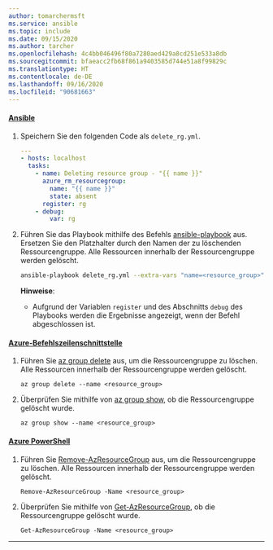 ```yaml
---
author: tomarchermsft
ms.service: ansible
ms.topic: include
ms.date: 09/15/2020
ms.author: tarcher
ms.openlocfilehash: 4c4bb046496f80a7280aed429a8cd251e533a8db
ms.sourcegitcommit: bfaeacc2fb68f861a9403585d744e51a8f99829c
ms.translationtype: HT
ms.contentlocale: de-DE
ms.lasthandoff: 09/16/2020
ms.locfileid: "90681663"
---
```

#### <a name="ansible"></a>[Ansible](#tab/ansible)

1. Speichern Sie den folgenden Code als `delete_rg.yml`.

    ```yml
    ---
    - hosts: localhost
      tasks:
        - name: Deleting resource group - "{{ name }}"
          azure_rm_resourcegroup:
            name: "{{ name }}"
            state: absent
          register: rg
        - debug:
            var: rg
    ```

1. Führen Sie das Playbook mithilfe des Befehls [ansible-playbook](https://docs.ansible.com/ansible/latest/user_guide/playbooks.html) aus. Ersetzen Sie den Platzhalter durch den Namen der zu löschenden Ressourcengruppe. Alle Ressourcen innerhalb der Ressourcengruppe werden gelöscht.

    ```bash
    ansible-playbook delete_rg.yml --extra-vars "name=<resource_group>"
    ```

    **Hinweise**:

    - Aufgrund der Variablen `register` und des Abschnitts `debug` des Playbooks werden die Ergebnisse angezeigt, wenn der Befehl abgeschlossen ist.
    
#### <a name="azure-cli"></a>[Azure-Befehlszeilenschnittstelle](#tab/azure-cli)

1. Führen Sie [az group delete](https://docs.microsoft.com/cli/azure/group#az_group_delete) aus, um die Ressourcengruppe zu löschen. Alle Ressourcen innerhalb der Ressourcengruppe werden gelöscht.

    ```azurecli
    az group delete --name <resource_group>
    ```

1. Überprüfen Sie mithilfe von [az group show](https://docs.microsoft.com/cli/azure/group#az_group_show), ob die Ressourcengruppe gelöscht wurde.

    ```azurecli
    az group show --name <resource_group>
    ```

#### <a name="azure-powershell"></a>[Azure PowerShell](#tab/azure-powershell)

1. Führen Sie [Remove-AzResourceGroup](https://docs.microsoft.com/powershell/module/az.resources/Remove-AzResourceGroup) aus, um die Ressourcengruppe zu löschen. Alle Ressourcen innerhalb der Ressourcengruppe werden gelöscht.

    ```azurepowershell
    Remove-AzResourceGroup -Name <resource_group>
    ```

1. Überprüfen Sie mithilfe von [Get-AzResourceGroup](https://docs.microsoft.com/powershell/module/az.resources/Get-AzResourceGroup), ob die Ressourcengruppe gelöscht wurde.

    ```azurepowershell
    Get-AzResourceGroup -Name <resource_group>
    ```

---
